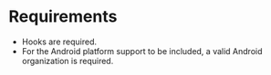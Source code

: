 # Requirements

- Hooks are required.
- For the Android platform support to be included, a valid Android organization is required.
